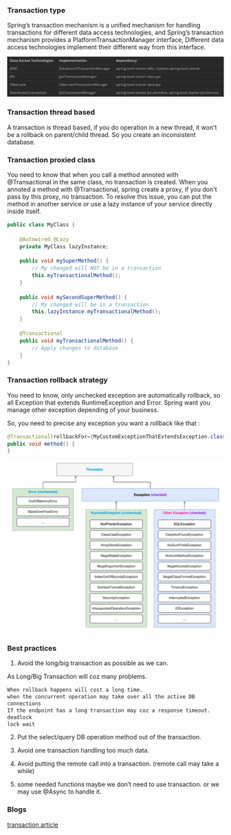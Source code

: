 ### Transaction type

Spring’s transaction mechanism is a unified mechanism for handling transactions for different data access technologies, and Spring’s transaction mechanism provides a PlatformTransactionManager interface, Different data access technologies implement their different way from this interface.

![Transaction type](assets/transaction_type.webp)

### Transaction thread based

A transaction is thread based, if you do operation in a new thread, it won't be a rollback on parent/child thread.
So you create an inconsistent database.

### Transaction proxied class

You need to know that when you call a method annoted with @Transactional in the same class, no transaction is created.
When you annoted a method with @Transactional, spring create a proxy, if you don't pass by this proxy, no transaction.
To resolve this issue, you can put the method in another service or use a lazy instance of your service directly inside itself.

```java
public class MyClass {

    @Autowired @Lazy
    private MyClass lazyInstance;

    public void mySuperMethod() {
        // My changed will NOT be in a transaction
        this.myTransactionalMethod();
    }

    public void mySecondSuperMethod() {
        // My changed will be in a transaction
        this.lazyInstance.myTransactionalMethod();
    }

    @Transactional
    public void myTransactionalMethod() {
        // Apply changes to database
    }
}
```

### Transaction rollback strategy

You need to know, only unchecked exception are automatically rollback, so all Exception that extends RuntimeException and Error.
Spring want you manage other exception depending of your business.

So, you need to precise any exception you want a rollback like that :

```java
@Transactional(rollbackFor={MyCustomExceptionThatExtendsException.class})
public void method() {
}
```

![The exceptions](assets/exceptions.webp)

### Best practices

1. Avoid the long/big transaction as possible as we can.

As Long/Big Transaction will coz many problems.

    When rollback happens will cost a long time.
    when the concurrent operation may take over all the active DB connections
    If the endpoint has a long transaction may coz a response timeout.
    deadlock
    lock wait

2. Put the select/query DB operation method out of the transaction.

3. Avoid one transaction handling too much data.

4. Avoid putting the remote call into a transaction. (remote call may take a while)

5. some needed functions maybe we don’t need to use transaction. or we may use @Async to handle it.

### Blogs

[transaction article](https://gayerie.dev/epsi-b3-orm/spring_framework/spring_tx.html)
